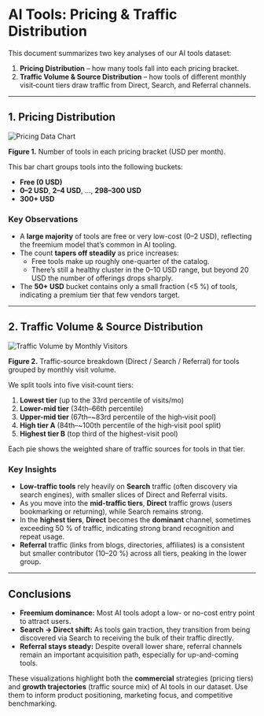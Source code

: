 # AI Tools: Pricing & Traffic Distribution

This document summarizes two key analyses of our AI tools dataset:

1. **Pricing Distribution** – how many tools fall into each pricing bracket.
2. **Traffic Volume & Source Distribution** – how tools of different monthly visit‐count tiers draw traffic from Direct, Search, and Referral channels.

---

## 1. Pricing Distribution

![Pricing Data Chart](https://github.com/user-attachments/assets/be1e7ea4-6294-4182-add2-95516b94631e)

**Figure 1.** Number of tools in each pricing bracket (USD per month).

This bar chart groups tools into the following buckets:

- **Free (0 USD)**  
- **0–2 USD**, **2–4 USD**, …, **298–300 USD**  
- **300+ USD**

### Key Observations

- A **large majority** of tools are free or very low-cost (0–2 USD), reflecting the freemium model that’s common in AI tooling.
- The count **tapers off steadily** as price increases:  
  - Free tools make up roughly one-quarter of the catalog.  
  - There’s still a healthy cluster in the 0–10 USD range, but beyond 20 USD the number of offerings drops sharply.  
- The **50+ USD** bucket contains only a small fraction (<5 %) of tools, indicating a premium tier that few vendors target.

---

## 2. Traffic Volume & Source Distribution

![Traffic Volume by Monthly Visitors](https://github.com/user-attachments/assets/53809e3c-ac92-497e-aeaf-a6c442e72577)

**Figure 2.** Traffic‐source breakdown (Direct / Search / Referral) for tools grouped by monthly visit volume.

We split tools into five visit‐count tiers:

1. **Lowest tier** (up to the 33rd percentile of visits/mo)  
2. **Lower-mid tier** (34th–66th percentile)  
3. **Upper-mid tier** (67th–~83rd percentile of the high‐visit pool)  
4. **High tier A** (84th–~100th percentile of the high‐visit pool split)  
5. **Highest tier B** (top third of the highest-visit pool)

Each pie shows the weighted share of traffic sources for tools in that tier.

### Key Insights

- **Low-traffic tools** rely heavily on **Search** traffic (often discovery via search engines), with smaller slices of Direct and Referral visits.
- As you move into the **mid-traffic tiers**, **Direct** traffic grows (users bookmarking or returning), while Search remains strong.
- In the **highest tiers**, **Direct** becomes the **dominant** channel, sometimes exceeding 50 % of traffic, indicating strong brand recognition and repeat usage.
- **Referral** traffic (links from blogs, directories, affiliates) is a consistent but smaller contributor (10–20 %) across all tiers, peaking in the lower group.

---

## Conclusions

- **Freemium dominance:** Most AI tools adopt a low- or no-cost entry point to attract users.
- **Search → Direct shift:** As tools gain traction, they transition from being discovered via Search to receiving the bulk of their traffic directly.
- **Referral stays steady:** Despite overall lower share, referral channels remain an important acquisition path, especially for up-and-coming tools.

These visualizations highlight both the **commercial** strategies (pricing tiers) and **growth trajectories** (traffic source mix) of AI tools in our dataset. Use them to inform product positioning, marketing focus, and competitive benchmarking.
